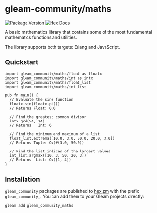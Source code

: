 # gleam-community/maths

[![Package Version](https://img.shields.io/hexpm/v/gleam_community_maths)](https://hex.pm/packages/gleam_community_maths)
[![Hex Docs](https://img.shields.io/badge/hex-docs-ffaff3)](https://hexdocs.pm/gleam_community_maths/)

A basic mathematics library that contains some of the most fundamental mathematics functions and utilities.

The library supports both targets: Erlang and JavaScript.

## Quickstart

```gleam
import gleam_community/maths/float as floatx
import gleam_community/maths/int as intx
import gleam_community/maths/float_list
import gleam_community/maths/int_list

pub fn main() {
  // Evaluate the sine function
  floatx.sin(floatx.pi())
  // Returns Float: 0.0

  // Find the greatest common divisor
  intx.gcd(54, 24)
  // Returns   Int: 6

  // Find the minimum and maximum of a list
  float_list.extrema([10.0, 3.0, 50.0, 20.0, 3.0])
  // Returns Tuple: Ok(#(3.0, 50.0))

  // Find the list indices of the largest values 
  int_list.argmax([10, 3, 50, 20, 3])
  // Returns  List: Ok([1, 4])  
}

```

## Installation

`gleam_community` packages are published to [hex.pm](https://hex.pm/packages/gleam_community_maths)
with the prefix `gleam_community_`. You can add them to your Gleam projects directly:

```sh
gleam add gleam_community_maths
```